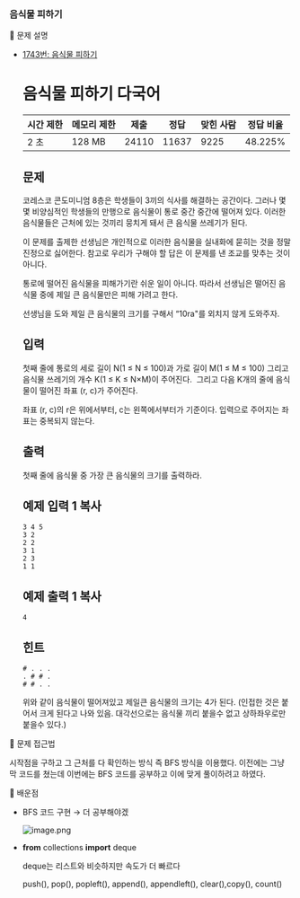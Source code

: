 ### 음식물 피하기

📌 문제 설명

- [1743번: 음식물 피하기](https://www.acmicpc.net/problem/1743)
    
    # 음식물 피하기 다국어
    
    | 시간 제한 | 메모리 제한 | 제출 | 정답 | 맞힌 사람 | 정답 비율 |
    | --- | --- | --- | --- | --- | --- |
    | 2 초 | 128 MB | 24110 | 11637 | 9225 | 48.225% |
    
    ## 문제
    
    코레스코 콘도미니엄 8층은 학생들이 3끼의 식사를 해결하는 공간이다. 그러나 몇몇 비양심적인 학생들의 만행으로 음식물이 통로 중간 중간에 떨어져 있다. 이러한 음식물들은 근처에 있는 것끼리 뭉치게 돼서 큰 음식물 쓰레기가 된다.
    
    이 문제를 출제한 선생님은 개인적으로 이러한 음식물을 실내화에 묻히는 것을 정말 진정으로 싫어한다. 참고로 우리가 구해야 할 답은 이 문제를 낸 조교를 맞추는 것이 아니다.
    
    통로에 떨어진 음식물을 피해가기란 쉬운 일이 아니다. 따라서 선생님은 떨어진 음식물 중에 제일 큰 음식물만은 피해 가려고 한다.
    
    선생님을 도와 제일 큰 음식물의 크기를 구해서 “10ra"를 외치지 않게 도와주자.
    
    ## 입력
    
    첫째 줄에 통로의 세로 길이 N(1 ≤ N ≤ 100)과 가로 길이 M(1 ≤ M ≤ 100) 그리고 음식물 쓰레기의 개수 K(1 ≤ K ≤ N×M)이 주어진다.  그리고 다음 K개의 줄에 음식물이 떨어진 좌표 (r, c)가 주어진다.
    
    좌표 (r, c)의 r은 위에서부터, c는 왼쪽에서부터가 기준이다. 입력으로 주어지는 좌표는 중복되지 않는다.
    
    ## 출력
    
    첫째 줄에 음식물 중 가장 큰 음식물의 크기를 출력하라.
    
    ## 예제 입력 1 복사
    
    ```
    3 4 5
    3 2
    2 2
    3 1
    2 3
    1 1
    
    ```
    
    ## 예제 출력 1 복사
    
    ```
    4
    
    ```
    
    ## 힌트
    
    ```
    # . . .
    . # # .
    # # . .
    ```
    
    위와 같이 음식물이 떨어져있고 제일큰 음식물의 크기는 4가 된다. (인접한 것은 붙어서 크게 된다고 나와 있음. 대각선으로는 음식물 끼리 붙을수 없고 상하좌우로만 붙을수 있다.)
    

📌 문제 접근법

시작점을 구하고 그 근처를 다 확인하는 방식 즉 BFS 방식을 이용했다. 이전에는 그냥 막 코드를 쳤는데 이번에는 BFS 코드를 공부하고 이에 맞게 풀이하려고 하였다.

📌 배운점

- BFS 코드 구현 → 더 공부해야겠
    
    ![image.png](attachment:ef6e766d-e950-49f2-801f-abe040a2cbeb:image.png)
    
- **from** collections **import** deque
    
    deque는 리스트와 비슷하지만 속도가 더 빠르다
    
    push(), pop(), popleft(),  append(), appendleft(), clear(),copy(), count()
